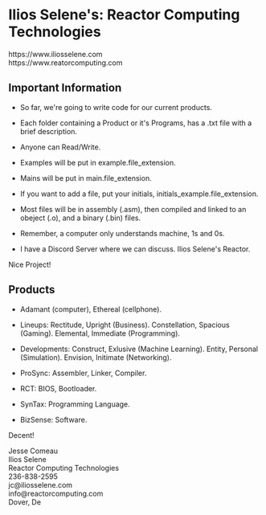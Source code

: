 # Ilios Selene's: Reactor Computing Technologies

<p>https://www.iliosselene.com<br>  
https://www.reatorcomputing.com</p>

## Important Information

- So far, we're going to write code for our current products. 

- Each folder containing a Product or it's Programs, has a .txt file with a brief description.

- Anyone can Read/Write.

- Examples will be put in example.file_extension.

- Mains will be put in main.file_extension.

- If you want to add a file, put your initials, initials_example.file_extension.

- Most files will be in assembly (.asm), then compiled and linked to an obeject (.o), and a binary (.bin) files.

- Remember, a computer only understands machine, 1s and 0s.

- I have a Discord Server where we can discuss. Ilios Selene's Reactor.

Nice Project!

## Products 

- Adamant (computer), Ethereal (cellphone).

- Lineups: Rectitude, Upright (Business). Constellation, Spacious (Gaming). Elemental, Immediate (Programming). 

- Developments: Construct, Exlusive (Machine Learning). Entity, Personal (Simulation). Envision, Initimate (Networking). 

- ProSync: Assembler, Linker, Compiler. 

- RCT: BIOS, Bootloader. 

- SynTax: Programming Language. 

- BizSense: Software. 

Decent!

<p>Jesse Comeau<br>
Ilios Selene<br>
Reactor Computing Technologies<br>
236-838-2595<br>
jc@iliosselene.com<br>
info@reactorcomputing.com<br>
Dover, De</p>
